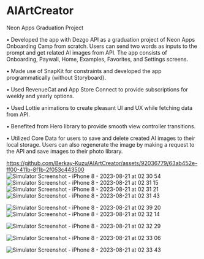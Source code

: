 # AIArtCreator
Neon Apps Graduation Project

•	Developed the app with Dezgo API as a graduation project of Neon Apps Onboarding Camp from scratch. Users can send two words as inputs to the prompt and get related AI images from API. The app consists of Onboarding, Paywall, Home, Examples, Favorites, and Settings screens.

•	Made use of SnapKit for constraints and developed the app programmatically (without Storyboard).

•	Used RevenueCat and App Store Connect to provide subscriptions for weekly and yearly options.

•	Used Lottie animations to create pleasant UI and UX while fetching data from API.

•	Benefited from Hero library to provide smooth view controller transitions.

•	Utilized Core Data for users to save and delete created AI images to their local storage. Users can also regenerate the image by making a request to the API and save images to their photo library.

https://github.com/Berkay-Kuzu/AIArtCreator/assets/92036779/63ab452e-ff00-411b-8f1b-2f053c443500
![Simulator Screenshot - iPhone 8 - 2023-08-21 at 02 30 54](https://github.com/Berkay-Kuzu/AIArtCreator/assets/92036779/6f74f381-7c3b-4a0c-be52-5c1288fb276c)
![Simulator Screenshot - iPhone 8 - 2023-08-21 at 02 31 15](https://github.com/Berkay-Kuzu/AIArtCreator/assets/92036779/38fbab72-fc1e-4f57-8e90-b63b766a78e0)
![Simulator Screenshot - iPhone 8 - 2023-08-21 at 02 31 21](https://github.com/Berkay-Kuzu/AIArtCreator/assets/92036779/f9fd61ba-dd8a-433a-9b0c-25ea0eb62198)
![Simulator Screenshot - iPhone 8 - 2023-08-21 at 02 31 43](https://github.com/Berkay-Kuzu/AIArtCreator/assets/92036779/4adbea6a-86c3-46dd-aa12-2c663c67fd00)

![Simulator Screenshot - iPhone 8 - 2023-08-21 at 02 39 20](https://github.com/Berkay-Kuzu/AIArtCreator/assets/92036779/36c5c6d8-fac3-4075-be22-b50cf5dd0d7b)
![Simulator Screenshot - iPhone 8 - 2023-08-21 at 02 32 14](https://github.com/Berkay-Kuzu/AIArtCreator/assets/92036779/dc5b0390-bd00-4f2f-ab55-d33b3be8ecf0)

![Simulator Screenshot - iPhone 8 - 2023-08-21 at 02 32 29](https://github.com/Berkay-Kuzu/AIArtCreator/assets/92036779/1faf0a30-c342-4eff-b4f2-d8c3dbc977de)

![Simulator Screenshot - iPhone 8 - 2023-08-21 at 02 33 06](https://github.com/Berkay-Kuzu/AIArtCreator/assets/92036779/d415a904-7287-4106-a6bb-f1dfa97aa2de)

![Simulator Screenshot - iPhone 8 - 2023-08-21 at 02 33 43](https://github.com/Berkay-Kuzu/AIArtCreator/assets/92036779/dbaa5e2c-d5ad-43ef-992f-2f4a22cf1296)








